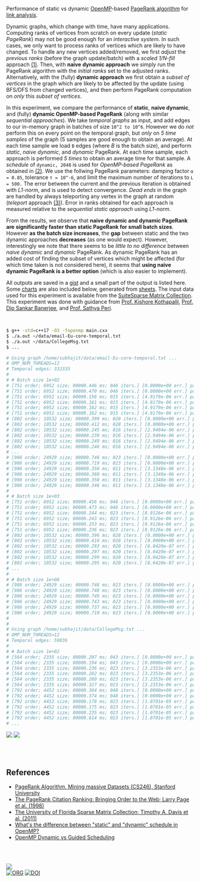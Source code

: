 Performance of static vs dynamic [OpenMP]-based [PageRank algorithm] for [link analysis].

Dynamic graphs, which change with time, have many applications. Computing ranks
of vertices from scratch on every update (*static PageRank*) may not be good
enough for an *interactive system*. In such cases, we only want to process ranks
of vertices which are likely to have changed. To handle any new vertices
added/removed, we first *adjust* the *previous ranks* (before the graph
update/batch) with a *scaled 1/N-fill* approach [(1)]. Then, with **naive**
**dynamic approach** we simply run the PageRank algorithm with the *initial ranks*
set to the adjusted ranks. Alternatively, with the (fully) **dynamic approach**
we first obtain a *subset of vertices* in the graph which are likely to be
affected by the update (using BFS/DFS from changed vertices), and then perform
PageRank computation on *only* this *subset of vertices*.

In this experiment, we compare the performance of **static**, **naive dynamic**,
and (fully) **dynamic OpenMP-based PageRank** (along with similar *sequential*
*approaches*). We take *temporal graphs* as input, and add edges to our in-memory
graph in batches of size `10^2 to 10^6`. However we do *not* perform this on
every point on the temporal graph, but *only* on *5 time samples* of the graph
(5 samples are good enough to obtain an average). At each time sample we load
`B` edges (where *B* is the batch size), and perform *static*, *naive dynamic*,
and *dynamic* PageRank. At each time sample, each approach is performed *5*
*times* to obtain an average time for that sample.  A *schedule* of `dynamic, 2048`
is used for *OpenMP-based PageRank* as obtained in [(2)]. We use the
follwing PageRank parameters: damping factor `α = 0.85`, tolerance `τ = 10^-6`,
and limit the maximum number of iterations to `L = 500.` The error between the
current and the previous iteration is obtained with *L1-norm*, and is used to
detect convergence. *Dead ends* in the graph are handled by always teleporting
any vertex in the graph at random (*teleport* approach [(3)]). Error in ranks
obtained for each approach is measured relative to the *sequential static
approach* using *L1-norm*.

From the results, we observe that **naive dynamic and dynamic PageRank are**
**significantly faster than static PageRank for small batch sizes**. However **as**
**the batch size increases**, the **gap** between static and the two dynamic
approaches **decreases** (as one would expect). However, interestingly we note
that there seems to be *little to no difference* between *naive dynamic* and
*dynamic* PageRank. As dynamic PageRank has an added cost of finding the subset
of vertices which might be affected (for which time taken is not considered
here), it seems that **using naive dynamic PageRank is a better option** (which
is also easier to implement).

All outputs are saved in a [gist] and a small part of the output is listed here.
Some [charts] are also included below, generated from [sheets]. The input data
used for this experiment is available from the [SuiteSparse Matrix Collection].
This experiment was done with guidance from [Prof. Kishore Kothapalli],
[Prof. Dip Sankar Banerjee], and [Prof. Sathya Peri].

<br>

```bash
$ g++ -std=c++17 -O3 -fopenmp main.cxx
$ ./a.out ~/data/email-Eu-core-temporal.txt
$ ./a.out ~/data/CollegeMsg.txt
$ ...

# Using graph /home/subhajit/data/email-Eu-core-temporal.txt ...
# OMP_NUM_THREADS=12
# Temporal edges: 332335
#
# # Batch size 1e+02
# [751 order; 6952 size; 00000.446 ms; 046 iters.] [0.0000e+00 err.] pagerankSeqStatic
# [751 order; 6952 size; 00000.470 ms; 046 iters.] [0.0000e+00 err.] pagerankOmpStatic
# [751 order; 6952 size; 00000.156 ms; 015 iters.] [4.9179e-06 err.] pagerankSeqNaiveDynamic
# [751 order; 6952 size; 00000.161 ms; 015 iters.] [4.9179e-06 err.] pagerankOmpNaiveDynamic
# [751 order; 6952 size; 00000.162 ms; 015 iters.] [4.9179e-06 err.] pagerankSeqDynamic
# [751 order; 6952 size; 00000.162 ms; 015 iters.] [4.9179e-06 err.] pagerankOmpDynamic
# [802 order; 10532 size; 00000.399 ms; 028 iters.] [0.0000e+00 err.] pagerankSeqStatic
# [802 order; 10532 size; 00000.412 ms; 028 iters.] [0.0000e+00 err.] pagerankOmpStatic
# [802 order; 10532 size; 00000.245 ms; 016 iters.] [2.9494e-06 err.] pagerankSeqNaiveDynamic
# [802 order; 10532 size; 00000.239 ms; 016 iters.] [2.9494e-06 err.] pagerankOmpNaiveDynamic
# [802 order; 10532 size; 00000.249 ms; 016 iters.] [2.9494e-06 err.] pagerankSeqDynamic
# [802 order; 10532 size; 00000.246 ms; 016 iters.] [2.9494e-06 err.] pagerankOmpDynamic
# ...
# [986 order; 24929 size; 00000.746 ms; 023 iters.] [0.0000e+00 err.] pagerankSeqStatic
# [986 order; 24929 size; 00000.719 ms; 023 iters.] [0.0000e+00 err.] pagerankOmpStatic
# [986 order; 24929 size; 00000.356 ms; 011 iters.] [3.1348e-06 err.] pagerankSeqNaiveDynamic
# [986 order; 24929 size; 00000.360 ms; 011 iters.] [3.1348e-06 err.] pagerankOmpNaiveDynamic
# [986 order; 24929 size; 00000.358 ms; 011 iters.] [3.1348e-06 err.] pagerankSeqDynamic
# [986 order; 24929 size; 00000.346 ms; 011 iters.] [3.1348e-06 err.] pagerankOmpDynamic
#
# # Batch size 1e+03
# [751 order; 6952 size; 00000.456 ms; 046 iters.] [0.0000e+00 err.] pagerankSeqStatic
# [751 order; 6952 size; 00000.473 ms; 046 iters.] [0.0000e+00 err.] pagerankOmpStatic
# [751 order; 6952 size; 00000.244 ms; 023 iters.] [8.9126e-06 err.] pagerankSeqNaiveDynamic
# [751 order; 6952 size; 00000.243 ms; 023 iters.] [8.9126e-06 err.] pagerankOmpNaiveDynamic
# [751 order; 6952 size; 00000.253 ms; 023 iters.] [8.9126e-06 err.] pagerankSeqDynamic
# [751 order; 6952 size; 00000.236 ms; 023 iters.] [8.9126e-06 err.] pagerankOmpDynamic
# [802 order; 10532 size; 00000.396 ms; 028 iters.] [0.0000e+00 err.] pagerankSeqStatic
# [802 order; 10532 size; 00000.416 ms; 028 iters.] [0.0000e+00 err.] pagerankOmpStatic
# [802 order; 10532 size; 00000.293 ms; 020 iters.] [8.0420e-07 err.] pagerankSeqNaiveDynamic
# [802 order; 10532 size; 00000.297 ms; 020 iters.] [8.0420e-07 err.] pagerankOmpNaiveDynamic
# [802 order; 10532 size; 00000.299 ms; 020 iters.] [8.0420e-07 err.] pagerankSeqDynamic
# [802 order; 10532 size; 00000.295 ms; 020 iters.] [8.0420e-07 err.] pagerankOmpDynamic
# ...
#
# # Batch size 1e+06
# [986 order; 24929 size; 00000.746 ms; 023 iters.] [0.0000e+00 err.] pagerankSeqStatic
# [986 order; 24929 size; 00000.748 ms; 023 iters.] [0.0000e+00 err.] pagerankOmpStatic
# [986 order; 24929 size; 00000.749 ms; 023 iters.] [0.0000e+00 err.] pagerankSeqNaiveDynamic
# [986 order; 24929 size; 00000.743 ms; 023 iters.] [0.0000e+00 err.] pagerankOmpNaiveDynamic
# [986 order; 24929 size; 00000.737 ms; 023 iters.] [0.0000e+00 err.] pagerankSeqDynamic
# [986 order; 24929 size; 00000.710 ms; 023 iters.] [0.0000e+00 err.] pagerankOmpDynamic
#
#
# Using graph /home/subhajit/data/CollegeMsg.txt ...
# OMP_NUM_THREADS=12
# Temporal edges: 59836
#
# # Batch size 1e+02
# [564 order; 2335 size; 00000.207 ms; 043 iters.] [0.0000e+00 err.] pagerankSeqStatic
# [564 order; 2335 size; 00000.194 ms; 043 iters.] [0.0000e+00 err.] pagerankOmpStatic
# [564 order; 2335 size; 00000.236 ms; 023 iters.] [3.2353e-06 err.] pagerankSeqNaiveDynamic
# [564 order; 2335 size; 00000.282 ms; 023 iters.] [3.2353e-06 err.] pagerankOmpNaiveDynamic
# [564 order; 2335 size; 00000.260 ms; 023 iters.] [3.2353e-06 err.] pagerankSeqDynamic
# [564 order; 2335 size; 00000.327 ms; 023 iters.] [3.2353e-06 err.] pagerankOmpDynamic
# [792 order; 4452 size; 00000.364 ms; 048 iters.] [0.0000e+00 err.] pagerankSeqStatic
# [792 order; 4452 size; 00000.374 ms; 048 iters.] [0.0000e+00 err.] pagerankOmpStatic
# [792 order; 4452 size; 00000.178 ms; 023 iters.] [1.0701e-05 err.] pagerankSeqNaiveDynamic
# [792 order; 4452 size; 00000.175 ms; 023 iters.] [1.0701e-05 err.] pagerankOmpNaiveDynamic
# [792 order; 4452 size; 00000.235 ms; 023 iters.] [1.0701e-05 err.] pagerankSeqDynamic
# [792 order; 4452 size; 00000.614 ms; 023 iters.] [1.0701e-05 err.] pagerankOmpDynamic
# ...
```

[![](https://i.imgur.com/n7Qvkqt.png)][sheetp]
[![](https://i.imgur.com/wn8Lthe.png)][sheetp]

<br>
<br>


## References

- [PageRank Algorithm, Mining massive Datasets (CS246), Stanford University](https://www.youtube.com/watch?v=ke9g8hB0MEo)
- [The PageRank Citation Ranking: Bringing Order to the Web; Larry Page et al. (1998)](https://citeseerx.ist.psu.edu/viewdoc/summary?doi=10.1.1.38.5427)
- [The University of Florida Sparse Matrix Collection; Timothy A. Davis et al. (2011)](https://doi.org/10.1145/2049662.2049663)
- [What's the difference between "static" and "dynamic" schedule in OpenMP?](https://stackoverflow.com/a/10852852/1413259)
- [OpenMP Dynamic vs Guided Scheduling](https://stackoverflow.com/a/43047074/1413259)

<br>
<br>


[![](https://i.imgur.com/sO7WDHn.jpg)](https://in.pinterest.com/pin/636837203543731147/)<br>
[![ORG](https://img.shields.io/badge/org-puzzlef-green?logo=Org)](https://puzzlef.github.io)
[![DOI](https://zenodo.org/badge/531797868.svg)](https://zenodo.org/badge/latestdoi/531797868)


[(1)]: https://gist.github.com/wolfram77/eb7a3b2e44e3c2069e046389b45ead03
[(2)]: https://github.com/puzzlef/pagerank-openmp-adjust-schedule
[(3)]: https://gist.github.com/wolfram77/94c38b9cfbf0c855e5f42fa24a8602fc
[Prof. Dip Sankar Banerjee]: https://sites.google.com/site/dipsankarban/
[Prof. Kishore Kothapalli]: https://faculty.iiit.ac.in/~kkishore/
[Prof. Sathya Peri]: https://people.iith.ac.in/sathya_p/
[SuiteSparse Matrix Collection]: https://sparse.tamu.edu
[OpenMP]: https://en.wikipedia.org/wiki/OpenMP
[PageRank algorithm]: https://en.wikipedia.org/wiki/PageRank
[link analysis]: https://en.wikipedia.org/wiki/Network_theory#Link_analysis
[gist]: https://gist.github.com/wolfram77/170158f966f6c18757434dfa5ba0663f
[charts]: https://imgur.com/a/4RzD9uD
[sheets]: https://docs.google.com/spreadsheets/d/1R4orGRDO_8cKxNOhz48euJQaJ8KyWQ7moxdvruOBN8Y/edit?usp=sharing
[sheetp]: https://docs.google.com/spreadsheets/d/e/2PACX-1vTNA8K91pvoCNlXwt6m-N9Mo3GUHU-JeFL6CwrcVOktN1zpYgJt5Z1jJMPt3We5m1cxjrQcfVO3Qrl3/pubhtml
